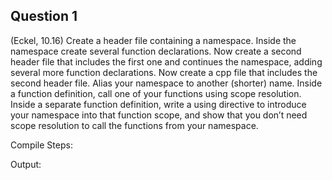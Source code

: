 ## Question 1

(Eckel, 10.16) Create a header file containing a namespace. Inside the namespace create several function declarations. Now
create a second header file that includes the first one and continues the namespace, adding several more function declarations. Now create a cpp file that includes the second header file. Alias your namespace to another (shorter) name. Inside a function definition, call one of your functions using scope resolution. Inside a separate function definition, write a using directive to introduce your namespace into that function scope, and show that you don’t need scope resolution to call the functions from your namespace.

Compile Steps: 

Output:
